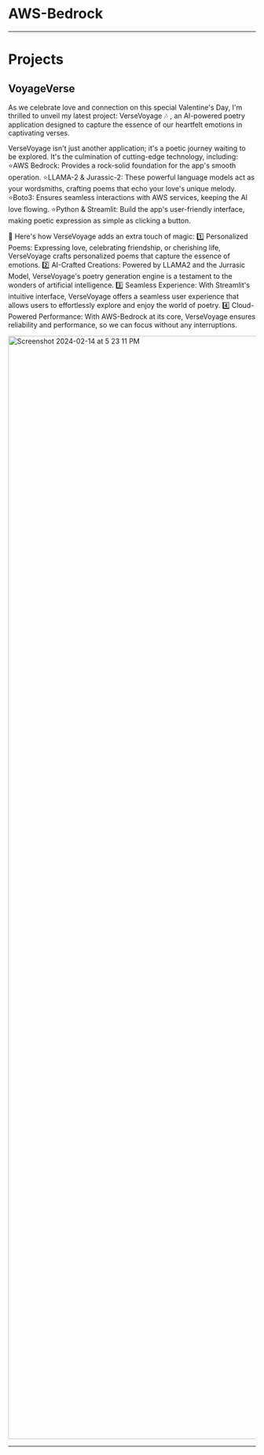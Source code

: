 # AWS-Bedrock
---
# Projects

## VoyageVerse

As we celebrate love and connection on this special Valentine's Day, I'm thrilled to unveil my latest project: VerseVoyage 🎶 , an AI-powered poetry application designed to capture the essence of our heartfelt emotions in captivating verses.

VerseVoyage isn't just another application; it's a poetic journey waiting to be explored. It's the culmination of cutting-edge technology, including:
⭐AWS Bedrock: Provides a rock-solid foundation for the app's smooth operation.
⭐LLAMA-2 & Jurassic-2: These powerful language models act as your wordsmiths, crafting poems that echo your love's unique melody.
⭐Boto3: Ensures seamless interactions with AWS services, keeping the AI love flowing.
⭐Python & Streamlit: Build the app's user-friendly interface, making poetic expression as simple as clicking a button.

💌 Here's how VerseVoyage adds an extra touch of magic:
1️⃣ Personalized Poems: Expressing love, celebrating friendship, or cherishing life, VerseVoyage crafts personalized poems that capture the essence of emotions.
2️⃣ AI-Crafted Creations: Powered by LLAMA2 and the Jurrasic Model, VerseVoyage's poetry generation engine is a testament to the wonders of artificial intelligence.
3️⃣ Seamless Experience: With Streamlit's intuitive interface, VerseVoyage offers a seamless user experience that allows users to effortlessly explore and enjoy the world of poetry.
4️⃣ Cloud-Powered Performance: With AWS-Bedrock at its core, VerseVoyage ensures reliability and performance, so we can focus without any interruptions.

<img width="2242" alt="Screenshot 2024-02-14 at 5 23 11 PM" src="https://github.com/RATHOD-SHUBHAM/AWS-Bedrock/assets/58945964/c140753e-ecc7-4d24-a62c-a785012c58a8">

---
